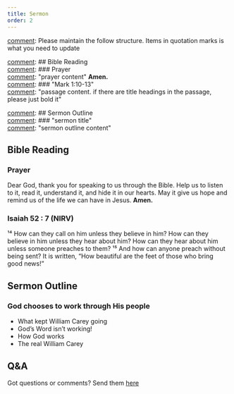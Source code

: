 ```yaml
---
title: Sermon 
order: 2
---
```


[comment]: Please maintain the follow structure. Items in quotation marks is what you need to update

[comment]: ## Bible Reading  
[comment]: ### Prayer  
[comment]: "prayer content"  **Amen.**  
[comment]:  ### "Mark 1:10-13"  
[comment]: "passage content. if there are title headings in the passage, please just bold it"  

[comment]: ## Sermon Outline  
[comment]: ### "sermon title"  
[comment]: "sermon outline content"  

[comment]: ------------------------------------------------------------------------------------

## Bible Reading

### Prayer
Dear God, thank you for speaking to us through the Bible. Help us to listen to it, read it, understand it, and hide it in our hearts. May it give us hope and remind us of the life we can have in Jesus.  **Amen.**


### Isaiah 52 : 7 (NIRV)

¹⁴ How can they call on him unless they believe in him? How can they believe in him unless they hear about him? How can they hear about him unless someone preaches to them? ¹⁵ And how can anyone preach without being sent? It is written, “How beautiful are the feet of those who bring good news!”


## Sermon Outline
### God chooses to work through His people
- What kept William Carey going
- God’s Word isn’t working!
- How God works
- The real William Carey 


## Q&A
Got questions or comments? Send them [here](https://tinyurl.com/SGHACQuestionsAnswers)
